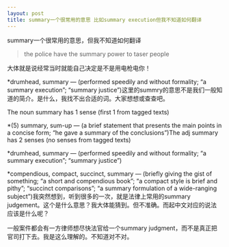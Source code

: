 ```yaml
---
layout: post
title: summary一个很常用的意思 比如summary execution但我不知道如何翻译
---
```


summary一个很常用的意思，但我不知道如何翻译

>the police have the summary power to taser people

大体就是说经常当时就能自己决定是不是用电枪电你！

*drumhead, summary — (performed speedily and without formality; “a summary execution”; “summary justice”)这里的summry的意思不是我们一般知道的简介。是什么，我找不出合适的词。大家想想或查查吧。

The noun summary has 1 sense (first 1 from tagged texts)

*(5) summary, sum-up — (a brief statement that presents the main points in a concise form; “he gave a summary of the conclusions”)The adj summary has 2 senses (no senses from tagged texts)

*drumhead, summary — (performed speedily and without formality; “a summary execution”; “summary justice”)

*compendious, compact, succinct, summary — (briefly giving the gist of something; “a short and compendious book”; “a compact style is brief and pithy”; “succinct comparisons”; “a summary formulation of a wide-ranging subject”)我突然想到，听到很多的一次，就是法律上常用的summary judgement。这个是什么意思？我大体能猜到。但不准确。而起中文对应的说法应该是什么呢？

一般案件都会有一方律师想尽快法官给一个summary judgment，而不是真正把官司打下去。我是这么理解的。不知道对不对。
